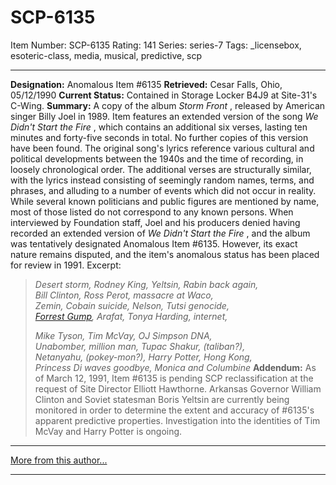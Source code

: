 # SCP-6135
Item Number: SCP-6135
Rating: 141
Series: series-7
Tags: _licensebox, esoteric-class, media, musical, predictive, scp

---

**Designation:** Anomalous Item #6135
**Retrieved:** Cesar Falls, Ohio, 05/12/1990
**Current Status:** Contained in Storage Locker B4J9 at Site-31's C-Wing.
**Summary:** A copy of the album _Storm Front_ , released by American singer Billy Joel in 1989. Item features an extended version of the song _We Didn't Start the Fire_ , which contains an additional six verses, lasting ten minutes and forty-five seconds in total. No further copies of this version have been found.
The original song's lyrics reference various cultural and political developments between the 1940s and the time of recording, in loosely chronological order. The additional verses are structurally similar, with the lyrics instead consisting of seemingly random names, terms, and phrases, and alluding to a number of events which did not occur in reality. While several known politicians and public figures are mentioned by name, most of those listed do not correspond to any known persons.
When interviewed by Foundation staff, Joel and his producers denied having recorded an extended version of _We Didn't Start the Fire_ , and the album was tentatively designated Anomalous Item #6135. However, its exact nature remains disputed, and the item's anomalous status has been placed for review in 1991.
Excerpt:
> _Desert storm, Rodney King, Yeltsin, Rabin back again,_  
>  _Bill Clinton, Ross Perot, massacre at Waco,_  
>  _Zemin, Cobain suicide, Nelson, Tutsi genocide,_  
>  _[Forrest Gump](/scp-5346), Arafat, Tonya Harding, internet,_  
>    
>  _Mike Tyson, Tim McVay, OJ Simpson DNA,_  
>  _Unabomber, million man, Tupac Shakur, (taliban?),_  
>  _Netanyahu, (pokey-mon?), Harry Potter, Hong Kong,_  
>  _Princess Di waves goodbye, Monica and Columbine_
**Addendum:** As of March 12, 1991, Item #6135 is pending SCP reclassification at the request of Site Director Elliott Hawthorne. Arkansas Governor William Clinton and Soviet statesman Boris Yeltsin are currently being monitored in order to determine the extent and accuracy of #6135's apparent predictive properties. Investigation into the identities of Tim McVay and Harry Potter is ongoing.
* * *
[More from this author...](http://scp-wiki.wikidot.com/dr-leonerd-s-author-page)
* * *